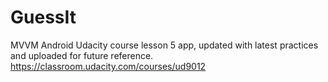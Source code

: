 # GuessIt
MVVM Android Udacity course lesson 5 app, updated with latest practices and uploaded for future reference.
https://classroom.udacity.com/courses/ud9012
